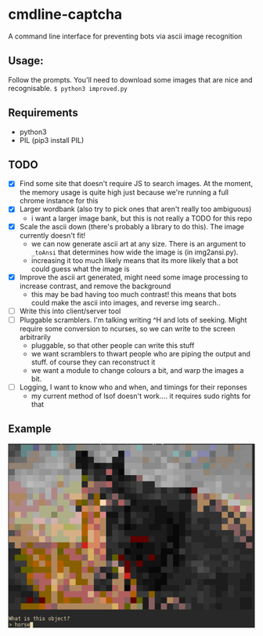 # cmdline-captcha
A command line interface for preventing bots via ascii image recognition

## Usage:
Follow the prompts. You'll need to download some images that are nice and recognisable.
`$ python3 improved.py`

## Requirements
 - python3
 - PIL (pip3 install PIL)

## TODO
 - [x] Find some site that doesn't require JS to search images. At the moment, the memory usage is quite high just because we're running a full chrome instance for this
 - [x] Larger wordbank (also try to pick ones that aren't really too ambiguous)
    - i want a larger image bank, but this is not really a TODO for this repo
 - [x] Scale the ascii down (there's probably a library to do this). The image currently doesn't fit!
    - we can now generate ascii art at any size. There is an argument to `_toAnsi` that determines how wide the image is (in img2ansi.py).
    - increasing it too much likely means that its more likely that a bot could guess what the image is
 - [x] Improve the ascii art generated, might need some image processing to increase contrast, and remove the background
    - this may be bad having too much contrast! this means that bots could make the ascii into images, and reverse img search..
 - [ ] Write this into client/server tool
 - [ ] Pluggable scramblers. I'm talking writing ^H and lots of seeking. Might require some conversion to ncurses, so we can write to the screen arbitrarily
    - pluggable, so that other people can write this stuff
    - we want scramblers to thwart people who are piping the output and stuff. of course they can reconstruct it
    - we want a module to change colours a bit, and warp the images a bit.
 - [ ] Logging, I want to know who and when, and timings for their reponses
    - my current method of lsof doesn't work.... it requires sudo rights for that

## Example
![example run](examplerun.png)
